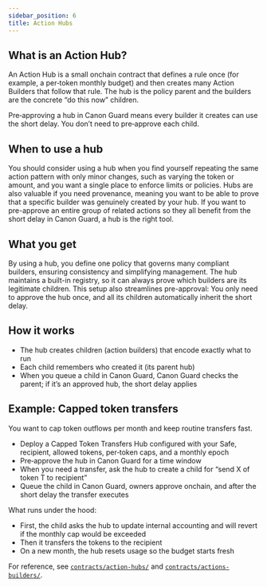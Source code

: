 ```yaml
---
sidebar_position: 6
title: Action Hubs
---
```


## What is an Action Hub?

An Action Hub is a small onchain contract that defines a rule once (for example, a per‑token monthly budget) and then creates many Action Builders that follow that rule. The hub is the policy parent and the builders are the concrete “do this now” children.

Pre‑approving a hub in Canon Guard means every builder it creates can use the short delay. You don’t need to pre‑approve each child.

## When to use a hub

You should consider using a hub when you find yourself repeating the same action pattern with only minor changes, such as varying the token or amount, and you want a single place to enforce limits or policies. Hubs are also valuable if you need provenance, meaning you want to be able to prove that a specific builder was genuinely created by your hub. If you want to pre-approve an entire group of related actions so they all benefit from the short delay in Canon Guard, a hub is the right tool.

## What you get

By using a hub, you define one policy that governs many compliant builders, ensuring consistency and simplifying management. The hub maintains a built-in registry, so it can always prove which builders are its legitimate children. This setup also streamlines pre-approval: You only need to approve the hub once, and all its children automatically inherit the short delay.

## How it works

- The hub creates children (action builders) that encode exactly what to run
- Each child remembers who created it (its parent hub)
- When you queue a child in Canon Guard, Canon Guard checks the parent; if it’s an approved hub, the short delay applies

## Example: Capped token transfers

You want to cap token outflows per month and keep routine transfers fast.

- Deploy a Capped Token Transfers Hub configured with your Safe, recipient, allowed tokens, per‑token caps, and a monthly epoch
- Pre‑approve the hub in Canon Guard for a time window
- When you need a transfer, ask the hub to create a child for “send X of token T to recipient”
- Queue the child in Canon Guard, owners approve onchain, and after the short delay the transfer executes

What runs under the hood:
- First, the child asks the hub to update internal accounting and will revert if the monthly cap would be exceeded
- Then it transfers the tokens to the recipient
- On a new month, the hub resets usage so the budget starts fresh

For reference, see [`contracts/action-hubs/`](https://github.com/defi-wonderland/canon-guard/tree/dev/src/contracts/action-hubs) and [`contracts/actions-builders/`](https://github.com/defi-wonderland/canon-guard/tree/dev/src/contracts/actions-builders).